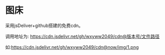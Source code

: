 # 图床

采用jsDeliver+github搭建的免费cdn。

调用地址为:
https://cdn.jsdelivr.net/gh/wxyww2049/cdn@版本号/文件路径

如:https://cdn.jsdelivr.net/gh/wxyww2049/cdn@now/img/1.png

